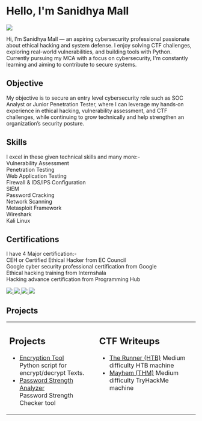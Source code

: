 # Hello, I'm Sanidhya Mall
<a href="https://linkedin.com/in/sanidhya-mall-aa068b239"><img src="https://img.shields.io/badge/-LinkedIn-0072b1?&style=for-the-badge&logo=linkedin&logoColor=white" /></a>

Hi, I’m Sanidhya Mall — an aspiring cybersecurity professional passionate about ethical hacking and system defense. I enjoy solving CTF challenges, exploring real-world vulnerabilities, and building tools with Python. Currently pursuing my MCA with a focus on cybersecurity, I'm constantly learning and aiming to contribute to secure systems.

## Objective
My objective is to secure an entry level cybersecurity role such as SOC Analyst or Junior Penetration Tester, where I can leverage my hands‑on experience in ethical hacking, vulnerability assessment, and CTF challenges, while continuing to grow technically and help strengthen an organization’s security posture.

## Skills
I excel in these given technical skills and many more:- <br>
Vulnerability Assessment <br>
Penetration Testing <br>
Web Application Testing  <br>
Firewall & IDS/IPS  Configuration <br>
SIEM <br>
Password Cracking <br>
Network Scanning <br>
Metasploit Framework <br>
Wireshark <br>
Kali Linux <br>

## Certifications
I have 4 Major certification:- <br>
CEH or Certified Ethical Hacker from EC Council <br>
Google cyber security professional certification from Google <br>
Ethical hacking training from Internshala <br>
Hacking advance certification from Programming Hub <br>

<div>
<a href = "https://drive.google.com/file/d/1_yLJtp-lCAiuuDfuLFpiDl-asY07dwWi/view?usp=drive_link">
<img src="https://img.shields.io/badge/-CEH%20(Certified%20Ethical%20Hacker)-d00000?&style=for-the-badge&logoColor=white" />
</a>
<a href="https://coursera.org/verify/professional-cert/OOM3P24K7NKP" target="_blank">
  <img src="https://img.shields.io/badge/-Google%20Cybersecurity-4285F4?&style=for-the-badge&logo=Google&logoColor=white" />
</a>
<a href = "https://drive.google.com/file/d/1qqpc2LZpuD326fBlEEAsiatX_-dTUjGI/view?usp=drive_link">
<img src="https://img.shields.io/badge/-Internshala-00aaff?&style=for-the-badge&logo=Internshala&logoColor=white" />
</a>
<a href = "https://drive.google.com/file/d/1Cnd0pDqVt1mdFqPDrYRxwxtfIybZc4b3/view?usp=drive_link">
<img src="https://img.shields.io/badge/-Advanced%20Hacking-6c63ff?&style=for-the-badge&logo=OpenSourceInitiative&logoColor=white" />
</a>
</div>

## Projects
<table>
  <tr>
    <td valign="top">
      <h2>Projects</h2>
      <ul>
        <li><a href="https://youtu.be/rc3-MfDVJuw">Encryption Tool</a><br>
            Python script for encrypt/decrypt Texts.</li>
        <li><a href="https://youtu.be/vz9OMpk8uQQ">Password Strength Analyzer</a><br>
            Password Strength Checker tool</li>
      </ul>
    </td>
    <td valign="top">
      <h2>CTF Writeups</h2>
      <ul>
        <li><a href="https://medium.com/@sanidhya.mall61/hack-the-box-runner-b8ce51352f6c">The Runner (HTB)</a>
        Medium difficulty HTB machine</li>
        <li><a href="https://medium.com/@sanidhya.mall61/try-hack-me-mayhem-0927a5953bb0">Mayhem (THM)</a>
        Medium difficulty TryHackMe machine</li>
      </ul>
    </td>
  </tr>
</table>
